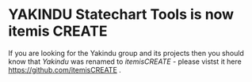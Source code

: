 # YAKINDU Statechart Tools is now itemis CREATE

If you are looking for the Yakindu group and its projects then you should know that _Yakindu_ was renamed to _itemisCREATE_ - please vistst it here https://github.com/itemisCREATE .

